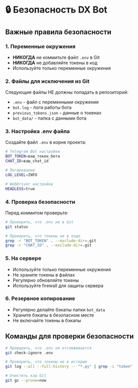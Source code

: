 # 🔒 Безопасность DX Bot

## Важные правила безопасности

### 1. Переменные окружения
- **НИКОГДА** не коммитьте файл `.env` в Git
- **НИКОГДА** не добавляйте токены в код
- Используйте только переменные окружения

### 2. Файлы для исключения из Git
Следующие файлы НЕ должны попадать в репозиторий:
- `.env` - файл с переменными окружения
- `bot.log` - логи работы бота
- `previous_tokens.json` - данные о токенах
- `bot_data/` - папка с данными бота

### 3. Настройка .env файла
Создайте файл `.env` в корне проекта:
```bash
# Telegram Bot настройки
BOT_TOKEN=ваш_токен_бота
CHAT_ID=ваш_chat_id

# Логирование
LOG_LEVEL=INFO

# WebDriver настройки
HEADLESS=true
```

### 4. Проверка безопасности
Перед коммитом проверьте:
```bash
# Проверить, что .env не в Git
git status

# Проверить, что токены не в коде
grep -r "BOT_TOKEN" . --exclude-dir=.git
grep -r "CHAT_ID" . --exclude-dir=.git
```

### 5. На сервере
- Используйте только переменные окружения
- Не храните токены в файлах
- Регулярно обновляйте токены
- Используйте firewall для защиты сервера

### 6. Резервное копирование
- Регулярно делайте бэкапы папки `bot_data`
- Храните бэкапы в безопасном месте
- Не включайте токены в бэкапы

## Команды для проверки безопасности

```bash
# Проверить, что .env не отслеживается
git check-ignore .env

# Проверить, что токены не в истории
git log --all --full-history -- "*.py" | grep -i "token"

# Очистить кэш Git
git gc --prune=now
```
